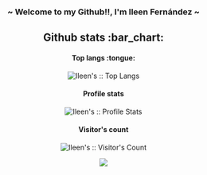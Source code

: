 <h3 align="center"> ~ Welcome to my Github!!, I'm Ileen Fernández ~</h3>

<h2 align="center">Github stats :bar_chart:</h2>

<h4 align="center">Top langs :tongue:</h4>

<p align="center"><img src="https://github-readme-stats.vercel.app/api/top-langs/?username=Ileenfdz&langs_count=10&theme=tokyonight&layout=compact" alt="Ileen's :: Top Langs" /></p>

<h4 align="center">Profile stats</h4>

<p align="center"><img src="https://github-readme-stats.vercel.app/api?username=Ileenfdz&show_icons=true&theme=synthwave" alt="Ileen's :: Profile Stats" /></p>

<h4 align="center">Visitor's count</h4>

<p align="center"><img src="https://profile-counter.glitch.me/%7BIleenfdz%7D/count.svg" alt="Ileen's :: Visitor's Count" /></p>

<p align="center" ><img src='https://mail.google.com/mail/u/1?ui=2&ik=fc932f4d69&attid=0.1.1&permmsgid=msg-f:1722310792827757091&th=17e6e08a7751e223&view=fimg&fur=ip&sz=s0-l75-ft&attbid=ANGjdJ_t8h8Al3bhsvrV564U1zrWfbzYcoG2MraMvmU-dLSi_No75mnXYUD5zybtIkCYDZuelYs77sbCQhKsXO_78PKMvthriQo89lRYnFnmCcD5iKg2SxmeTpLz3VY&disp=emb'/></p>
